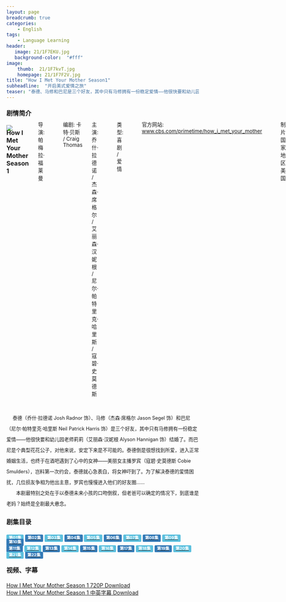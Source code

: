 ```yaml
---
layout: page
breadcrumb: true
categories:
    - English
tags:
    - Language Learning
header:
   image: 21/1F7EKU.jpg
   background-color:  "#fff"
image:
    thumb:  21/1F7kvT.jpg
    homepage: 21/1F7F2V.jpg
title: "How I Met Your Mother Season1"
subheadline:  "开启美式爱情之旅"
teaser: "泰德、马修和巴尼是三个好友，其中只有马修拥有一份稳定爱情——他很快要和幼儿园老师莉莉结婚了。而巴尼是个典型花花公子，对他来说，安定下来是不可能的。泰德倒是很想找到所爱，进入正常婚姻生活..."
---
```


<style>
h3{
    margin:20px auto;
    font-weight:bold;
}
.media-body{
    font-size:115%;
    position:relative;
    top:-28px;
}
.text-intro{
    font-size:90%;
    line-height:28px;
}
.list a:visited {
    border-bottom: #D7D7D7;
}
.list a, a:link {
    transition: all .4s;
}
.label {
    display: inline;
    padding: .2em .6em .3em;
    font-size: 75%;
    font-weight: 700;
    line-height: 1;
    color: #fff;
    text-align: center;
    white-space: nowrap;
    vertical-align: baseline;
    border-radius: .25em;
}
.label-info {
    background-color: #5bc0de;
}
.label-primary {
    background-color: #337ab7;
}
</style>

### 剧情简介

<div class="row">
    <div class="large-4 small-12 columns">
        <img class="media-object" src="{{site.urlimg}}21/1F7Zb4.jpg" />
    </div>
    <div class="large-8 small-12 columns media-body">
        <h4 class="media-heading">How I Met Your Mother Season 1</h4>
            <small>导演: 帕梅拉·福莱曼</small><br/>
            <small>编剧: 卡特·贝斯 / Craig Thomas</small>
            <small>主演: 乔什·拉德诺 / 杰森·席格尔 / 艾丽森·汉妮根 / 尼尔·帕特里克·哈里斯 / 寇碧·史莫德斯</small><br/>
            <small>类型: 喜剧 / 爱情</small><br/>
            <small>官方网站: <a href="http://www.cbs.com/primetime/how_i_met_your_mother">www.cbs.com/primetime/how_i_met_your_mother</a></small><br/>
            <small>制片国家/地区: 美国</small><br/>
            <small>语言: 英语</small><br/>
            <small>集数: 22</small><br/>
            <small>单集片长: 25分钟</small><br/>
    </div>
</div>

<p class="text-intro">
　  泰德（乔什·拉德诺 Josh Radnor 饰）、马修（杰森·席格尔 Jason Segel 饰）和巴尼（尼尔·帕特里克·哈里斯 Neil Patrick Harris 饰）是三个好友，其中只有马修拥有一份稳定爱情——他很快要和幼儿园老师莉莉（艾丽森·汉妮根 Alyson Hannigan 饰）结婚了。而巴尼是个典型花花公子，对他来说，安定下来是不可能的。泰德倒是很想找到所爱，进入正常婚姻生活，也终于在酒吧遇到了心中的女神——美丽女主播罗宾（寇碧·史莫德斯 Cobie Smulders），岂料第一次约会，泰德就心急表白，将女神吓到了。为了解决泰德的爱情困扰，几位损友争相为他出主意，罗宾也慢慢进入他们的好友圈…… <br/>
　　本剧最特别之处在于以泰德未来小孩的口吻倒叙，但老爸可以确定的情况下，到底谁是老妈？始终是全剧最大悬念。
</p>

### 剧集目录

<section class="list">
<a href="../HIMYMS01E01"><span class="label label-info">第01集</span></a>
<a href="../HIMYMS01E02"><span class="label label-primary">第02集</span></a>
<a href="../HIMYMS01E03"><span class="label label-info">第03集</span></a>
<a href="../HIMYMS01E04"><span class="label label-primary">第04集</span></a>
<a href="../HIMYMS01E05"><span class="label label-info">第05集</span></a>
<a href="../HIMYMS01E06"><span class="label label-primary">第06集</span></a>
<a href="../HIMYMS01E07"><span class="label label-info">第07集</span></a>
<a href="../HIMYMS01E08"><span class="label label-primary">第08集</span></a>
<a href="../HIMYMS01E09"><span class="label label-info">第09集</span></a>
<a href="../HIMYMS01E010"><span class="label label-primary">第10集</span></a>
<br/>
<a href="../HIMYMS01E011"><span class="label label-primary">第11集</span></a>
<a href="../HIMYMS01E012"><span class="label label-info">第12集</span></a>
<a href="../HIMYMS01E013"><span class="label label-primary">第13集</span></a>
<a href="../HIMYMS01E014"><span class="label label-info">第14集</span></a>
<a href="../HIMYMS01E015"><span class="label label-primary">第15集</span></a>
<a href="../HIMYMS01E016"><span class="label label-info">第16集</span></a>
<a href="../HIMYMS01E017"><span class="label label-primary">第17集</span></a>
<a href="../HIMYMS01E018"><span class="label label-info">第18集</span></a>
<a href="../HIMYMS01E019"><span class="label label-primary">第19集</span></a>
<a href="../HIMYMS01E010"><span class="label label-info">第20集</span></a>
<br/>
<a href="../HIMYMS01E021"><span class="label label-info">第21集</span></a>
<a href="../HIMYMS01E022"><span class="label label-primary">第22集</span></a>
</section>

### 视频、字幕

<a target="_blank" href="http://www.kmeiju.net/archives/504.html#download">How I Met Your Mother Season 1 720P Download</a><br>
[How I Met Your Mother Season 1 中英字幕 Download]({{site.urlres}}subtitle/himym-season1.zip)